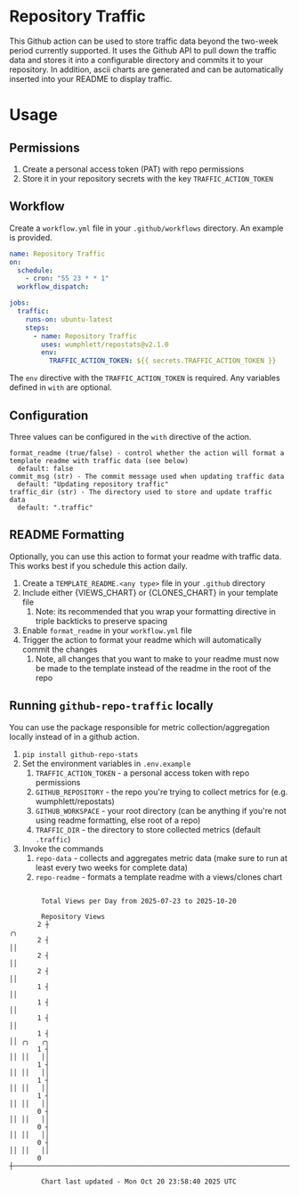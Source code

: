 # Repository Traffic

This Github action can be used to store traffic data beyond the two-week period currently supported.
It uses the Github API to pull down the traffic data and stores it into a configurable directory and commits it to your 
repository. In addition, ascii charts are generated and can be automatically inserted into your README to display traffic.

# Usage
## Permissions
1. Create a personal access token (PAT) with repo permissions
2. Store it in your repository secrets with the key `TRAFFIC_ACTION_TOKEN`

## Workflow
Create a `workflow.yml` file in your `.github/workflows` directory. An example is provided.

```yaml
name: Repository Traffic
on:
  schedule:
    - cron: "55 23 * * 1"
  workflow_dispatch:

jobs:
  traffic:
    runs-on: ubuntu-latest
    steps:
      - name: Repository Traffic
        uses: wumphlett/repostats@v2.1.0
        env:
          TRAFFIC_ACTION_TOKEN: ${{ secrets.TRAFFIC_ACTION_TOKEN }}
```
The `env` directive with the `TRAFFIC_ACTION_TOKEN` is required. Any variables defined in `with` are optional.

## Configuration
Three values can be configured in the `with` directive of the action.
```
format_readme (true/false) - control whether the action will format a template readme with traffic data (see below)
  default: false
commit_msg (str) - The commit message used when updating traffic data
  default: "Updating repository traffic"
traffic_dir (str) - The directory used to store and update traffic data
  default: ".traffic"
```

## README Formatting
Optionally, you can use this action to format your readme with traffic data. This works best if you schedule this action
daily.

1. Create a `TEMPLATE_README.<any type>` file in your `.github` directory
2. Include either {VIEWS_CHART} or {CLONES_CHART} in your template file
   1. Note: its recommended that you wrap your formatting directive in triple backticks to preserve spacing
3. Enable `format_readme` in your `workflow.yml` file
4. Trigger the action to format your readme which will automatically commit the changes
   1. Note, all changes that you want to make to your readme must now be made to the template instead of the readme in the root of the repo

## Running `github-repo-traffic` locally
You can use the package responsible for metric collection/aggregation locally instead of in a github action.

1. `pip install github-repo-stats`
2. Set the environment variables in `.env.example`
   1. `TRAFFIC_ACTION_TOKEN` - a personal access token with repo permissions
   2. `GITHUB_REPOSITORY` - the repo you're trying to collect metrics for (e.g. wumphlett/repostats)
   3. `GITHUB_WORKSPACE` - your root directory (can be anything if you're not using readme formatting, else root of a repo)
   4. `TRAFFIC_DIR` - the directory to store collected metrics (default `.traffic`)
3. Invoke the commands
   1. `repo-data` - collects and aggregates metric data (make sure to run at least every two weeks for complete data)
   2. `repo-readme` - formats a template readme with a views/clones chart

```

        Total Views per Day from 2025-07-23 to 2025-10-20

        Repository Views
       2 ┼                                                                         ╭╮
       2 ┤                                                                         ││
       2 ┤                                                                         ││
       2 ┤                                                                         ││
       1 ┤                                                                         ││
       1 ┤                                                                         ││
       1 ┤                                                                         ││
       1 ┤                                                                         ││ ╭╮   ╭╮
       1 ┤                                                                         ││ ││   ││
       1 ┤                                                                         ││ ││   ││
       1 ┤                                                                         ││ ││   ││
       1 ┤                                                                         ││ ││   ││
       0 ┤                                                                         ││ ││   ││
       0 ┤                                                                         ││ ││   ││
       0 ┤                                                                         ││ ││   ││
       0 ┼─────────────────────────────────────────────────────────────────────────╯╰─╯╰───╯╰──────

        Chart last updated - Mon Oct 20 23:58:40 2025 UTC
        
```
